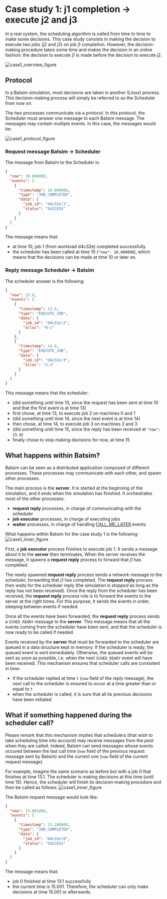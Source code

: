 # Case study 1: j1 completion -> execute j2 and j3
In a real system, the scheduling algorithm is called from time to time to
make some decisions.
This case study consists in making the decision to execute two jobs (j2 and j3)
on job j1 completion. However, the decision-making procedure takes some time and
makes the decision in an online fashion: the decision to execute j1 is made
before the decision to execute j2.

![case1_overview_figure](protocol_img/case1_overview.png)

## Protocol
In a Batsim simulation, most decisions are taken in another (Linux) process.
This decision-making process will simply be referred to as the Scheduler from now on.

The two processes communicate via a protocol. In this protocol, the Scheduler
must answer one message to each Batsim message. The messages may contain
multiple events. In this case, the messages would be:

![case1_protocol_figure](protocol_img/case1_protocol.png)

### Request message Batsim -> Scheduler
The message from Batsim to the Scheduler is:
``` JSON
{
  "now": 10.000000,
  "events": [
    {
      "timestamp": 10.000000,
      "type": "JOB_COMPLETED",
      "data": {
        "job_id": "d4c32e!1",
        "status": "SUCCESS"
      }
    }
  ]
}
```

The message means that:
- at time 10, job 1 (from workload d4c32e) completed successfully.
- the scheduler has been called at time 10 (``"now": 10.000000``),
  which means that the decisions can be made at time 10 or later on.

### Reply message Scheduler -> Batsim
The scheduler answer is the following:
``` JSON
{
  "now": 15.0,
  "events": [
    {
      "timestamp": 13.0,
      "type": "EXECUTE_JOB",
      "data": {
        "job_id": "d4c32e!2",
        "alloc": "0-1"
      }
    },
    {
      "timestamp": 14.0,
      "type": "EXECUTE_JOB",
      "data": {
        "job_id": "d4c32e!3",
        "alloc": "2-3"
      }
    }
  ]
}
```

This message means that the scheduler:
- (did something until time 13, since the request has been sent at time 10
  and that the first event is at time 13)
- first chose, at time 13, to execute job 2 on machines 0 and 1
- (did something until time 14, since the next event is at time 14)
- then chose, at time 14, to execute job 3 on machines 2 and 3
- (did something until time 15, since the reply has been received at
  ``"now": 15.0``)
- finally chose to stop making decisions for now, at time 15

## What happens within Batsim?
Batsim can be seen as a distributed application composed of different processes.
These processes may communicate with each other, and spawn other processes.

The main process is the **server**. It is started at the beginning of the
simulation, and it ends when the simulation has finished. It orchestrates
most of the other processes:
- **request reply** processes, in charge of communicating with the scheduler
- **job executor** processes, in charge of executing jobs
- **waiter** processes, in charge of handling
  [CALL_ME_LATER](proto_description.md#call_me_later) events

What happens within Batsim for the case study 1 is the following:
![case1_inner_figure](protocol_img/case1_inner.png)

First, a **job executor** process finishes to execute job 1. It sends a message
about it to the **server** then terminates. When the server receives the message,
it spawns a **request reply** process to forward that j1 has completed.

The newly spawned **request reply** process sends a network message to
the scheduler, forwarding that j1 has completed. The **request reply** process
then waits for the scheduler reply (the simulation is *stopped* as long as
the reply has not been received).
Once the reply from the scheduler has been received, the **request reply**
process role is to forward the events to the server at the right times.
For this purpose, it sends the events in order, sleeping between events if
needed.

Once all the events have been forwarded, the **request reply** process sends
a ``SCHED_READY`` message to the **server**. This message means that all the
events coming from the scheduler have been sent, and that the scheduler is
now ready to be called if needed.

Events received by the **server** that must be forwarded to the scheduler are
queued in a data structure kept in memory.
If the scheduler is ready, the queued event is sent immediately.
Otherwise, the queued events will be sent as soon as possible,
i.e. when the next ``SCHED_READY`` event will have been received.
This mechanism ensures that scheduler calls are consistent in time:
- if the scheduler replied at time ``t`` (``now`` field of the reply message),
  the next call to the scheduler is ensured to occur at a time greater than or
  equal to ``t``
- when the scheduler is called, it is sure that all its previous decisions
  have been initiated

## What if something happened during the scheduler call?
Please remark that this mechanism implies that schedulers (that wish to take
scheduling time into account) may receive messages from the *past* when they are
called. Indeed, Batsim can send messages whose events occured between the last
call time (``now`` field of the previous request message sent by Batsim) and the
current one (``now`` field of the current request message).

For example, imagine the same scenario as before but with a job 0 that finishes
at time 13.1. The scheduler is making decisions at this time (until time 15).
Hence, the scheduler will finish its decision-making procedure and then be
called as follows:
![case1_inner_figure](protocol_img/case1_inner.png)

The Batsim request message would look like:
``` JSON
{
  "now": 15.001000,
  "events": [
    {
      "timestamp": 13.100000,
      "type": "JOB_COMPLETED",
      "data": {
        "job_id": "d4c32e!0",
        "status": "SUCCESS"
      }
    }
  ]
}
```
The message means that:
- job 0 finished at time 13.1 successfully
- the current time is 15.001. Therefore, the scheduler can only make decisions
  at time 15.001 or afterwards.
